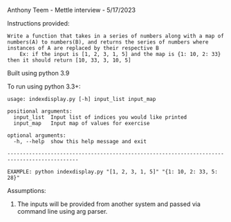 Anthony Teem - Mettle interview - 5/17/2023

Instructions provided: 
```
Write a function that takes in a series of numbers along with a map of numbers(A) to numbers(B), and returns the series of numbers where instances of A are replaced by their respective B  
    Ex: if the input is [1, 2, 3, 1, 5] and the map is {1: 10, 2: 33} then it should return [10, 33, 3, 10, 5]
```
Built using python 3.9

To run using python 3.3+:
```commandline
usage: indexdisplay.py [-h] input_list input_map

positional arguments:
  input_list  Input list of indices you would like printed
  input_map   Input map of values for exercise

optional arguments:
  -h, --help  show this help message and exit
  
---------------------------------------------------------------------------------------------
  
EXAMPLE: python indexdisplay.py "[1, 2, 3, 1, 5]" "{1: 10, 2: 33, 5: 28}"
```
Assumptions:
1. The inputs will be provided from another system and passed via command line using arg parser.